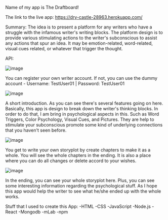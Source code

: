 Name of my app is The Draftboard!

The link to the live app: https://dry-castle-28963.herokuapp.com/

Summary: The idea is to present a platform for any writers who have a struggle with the infamous writer's writing blocks. The platform design is to provide various stimulating actions to the writer's subconscious to assist any actions that spur an idea. It may be emotion-related, word-related, visual cues related, or whatever that trigger the thought. 

API:

![image](https://i.gyazo.com/9a63ffd6898f6a351eca0d5fedf9cebf.png)

You can register your own writer account.
If not, you can use the dummy account - Username: TestUser01 | Password: TestUser01

![image](https://i.gyazo.com/6898e713e1a722f41c9804dc67ddaac9.png)

A short introduction. As you can see there's several features going on here. Basically, this app is design to break down the writer's thinking blocks. In order to do that, I am bring in psychological aspects in this. Such as Word Triggers, Color Psychology, Visual Cues, and Pictures. They are help to stimulate your subconscious promote some kind of underlying connections that you haven't seen before.

![image](https://i.gyazo.com/bc1933e6f044510a8f5f0c9d6bbdf5b4.png)

You get to write your own storyplot by create chapters to make it as a whole. You will see the whole chapters in the ending. It is also a place where you can do all changes or delete accord to your wishes.

![image](https://i.gyazo.com/80c398a28d252584ace8bf8b715549f2.png)

In the ending, you can see your whole storyplot here. Plus, you can see some interesting information regarding the psychological stuff. As I hope this app would help the writer to see what he/she ended up with the whole works.

Stuff that I used to create this App:
-HTML
-CSS
-JavaScript
-Node.js
-React
-Mongodb
-mLab
-npm
